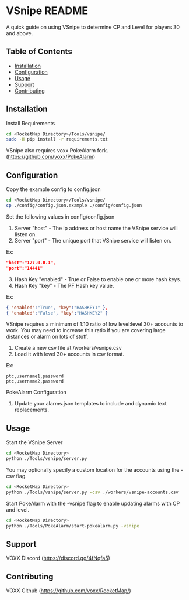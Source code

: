 # VSnipe README

A quick guide on using VSnipe to determine CP and Level for players 30 and above.

## Table of Contents

- [Installation](#installation)
- [Configuration](#configuration)
- [Usage](#usage)
- [Support](#support)
- [Contributing](#contributing)

## Installation

Install Requirements
```sh
cd <RocketMap Directory>/Tools/vsnipe/
sudo -H pip install -r requirements.txt
```

VSnipe also requires voxx PokeAlarm fork. (https://github.com/voxx/PokeAlarm)

## Configuration

Copy the example config to config.json
```sh
cd <RocketMap Directory>/Tools/vsnipe/
cp ./config/config.json.example ./config/config.json
```

Set the following values in config/config.json
1) Server "host" - The ip address or host name the VSnipe service will listen on.
2) Server "port" - The unique port that VSnipe service will listen on.

  Ex:
```json
"host":"127.0.0.1",
"port":"14441"
```

3) Hash Key "enabled" - True or False to enable one or more hash keys.
4) Hash Key "key" - The PF Hash key value.

  Ex:
```json
{ "enabled":"True", "key":"HASHKEY1" },
{ "enabled":"False", "key":"HASHKEY2" }
```

VSnipe requires a minimum of 1:10 ratio of low level:level 30+ accounts to work.
You may need to increase this ratio if you are covering large distances or alarm on lots of stuff.

1) Create a new csv file at <RocketMap Directory>/workers/vsnipe.csv
2) Load it with level 30+ accounts in csv format.

Ex:
```csv
ptc,username1,password
ptc,username2,password
```

PokeAlarm Configuration
1) Update your alarms.json templates to include <level> and <cp> dynamic text replacements.

## Usage

Start the VSnipe Server
```sh
cd <RocketMap Directory>
python ./Tools/vsnipe/server.py
```

You may optionally specify a custom location for the accounts using the -csv flag.
```sh
cd <RocketMap Directory>
python ./Tools/vsnipe/server.py -csv ./workers/vsnipe-accounts.csv
```

Start PokeAlarm with the -vsnipe flag to enable updating alarms with CP and level.
```sh
cd <RocketMap Directory>
python ./Tools/PokeAlarm/start-pokealarm.py -vsnipe
```

## Support

VOXX Discord (https://discord.gg/4fNqfa5)

## Contributing

VOXX Github (https://github.com/voxx/RocketMap/)
